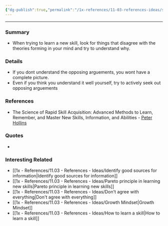 ```yaml
---
{"dg-publish":true,"permalink":"/1x-references/11-03-references-ideas/seek-dissenting-opinions/"}
---
```


---

### Summary
- When trying to learn a new skill, look for things that disagree with the theories forming in your mind and try to understand why.

### Details
- If you dont understand the opposing arguements, you wont have a complete picture.
- Even if you think you understand it well yourself, try to actively seek out opposing arguements

### References
- The Science of Rapid Skill Acquisition: Advanced Methods to Learn, Remember, and Master New Skills, Information, and Abilities - [Peter Hollins](https://www.goodreads.com/author/show/16593818.Peter_Hollins)

### Quotes
-

### Interesting Related
- [[1x - References/11.03 - References - Ideas/Identify good sources for information\|Identify good sources for information]]
- [[1x - References/11.03 - References - Ideas/Pareto principle in learning new skills\|Pareto principle in learning new skills]]
- [[1x - References/11.03 - References - Ideas/Don't agree with everything\|Don't agree with everything]]
- [[1x - References/11.03 - References - Ideas/Growth Mindset\|Growth Mindset]]
- [[1x - References/11.03 - References - Ideas/How to learn a skill\|How to learn a skill]]
